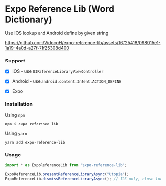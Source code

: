 # Expo Reference Lib (Word Dictionary)

Use IOS lookup and Android define by given string

https://github.com/VidocqH/expo-reference-lib/assets/16725418/098015e1-1a19-4a0d-a27f-71f25308d400

### Support

- [x] IOS - use `UIReferenceLibraryViewController`

- [x] Android - use `android.content.Intent.ACTION_DEFINE`

- [x] Expo

### Installation
Using `npm`
```bash
npm i expo-reference-lib
```
Using `yarn`
```bash
yarn add expo-reference-lib
```

### Usage

```typescript
import * as ExpoReferenceLib from "expo-reference-lib";

ExpoReferenceLib.presentReferenceLibraryAsync("Utopia");
ExpoReferenceLib.dismissReferenceLibraryAsync(); // IOS only, close lookup modal
```
